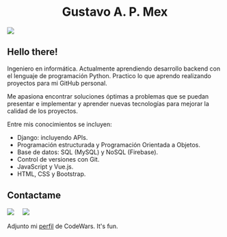 <h1 align='center'> Gustavo A. P. Mex </h1>
<img src="https://media.licdn.com/dms/image/C4E16AQGQzAm2yEHlKg/profile-displaybackgroundimage-shrink_350_1400/0/1668439965964?e=1681344000&v=beta&t=TA8sBqlKR2I2vNGtbiItxEt0HW3_OxVfUJYfNX_Y0E4">

## Hello there!
Ingeniero en informática. Actualmente aprendiendo desarrollo backend con el lenguaje de programación Python. Practico lo que aprendo realizando proyectos para mi GitHub personal.

Me apasiona encontrar soluciones óptimas a problemas que se puedan presentar e implementar y aprender nuevas tecnologías para mejorar la calidad de los proyectos.

Entre mis conocimientos se incluyen:
- Django: incluyendo APIs.
- Programación estructurada y Programación Orientada a Objetos.
- Base de datos: SQL (MySQL) y NoSQL (Firebase).
- Control de versiones con Git.
- JavaScript y Vue.js.
- HTML, CSS y Bootstrap.

## Contactame
<p>
<a href="https://twitter.com/gustavopmex" target="_blank"><img src="https://img.shields.io/badge/twitter-%231DA1F2.svg?&style=for-the-badge&logo=twitter&logoColor=white" /></a>&nbsp;&nbsp;&nbsp;&nbsp;
<a href="https://www.linkedin.com/in/gustavopmex/" target="_blank"><img src="https://img.shields.io/badge/linkedin-%230077B5.svg?&style=for-the-badge&logo=linkedin&logoColor=white" /></a>&nbsp;&nbsp;&nbsp;&nbsp;
</p>

Adjunto mi [perfil](https://www.codewars.com/users/GustavoPMex) de CodeWars. It's fun.


<!--
**GustavoPMex/GustavoPMex** is a ✨ _special_ ✨ repository because its `README.md` (this file) appears on your GitHub profile.

Here are some ideas to get you started:

- 🔭 I’m currently working on ...
- 🌱 I’m currently learning ...
- 👯 I’m looking to collaborate on ...
- 🤔 I’m looking for help with ...
- 💬 Ask me about ...
- 📫 How to reach me: ...
- 😄 Pronouns: ...
- ⚡ Fun fact: ...
-->
